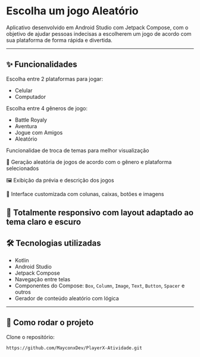 #  Escolha um jogo Aleatório

Aplicativo desenvolvido em Android Studio com Jetpack Compose, com o objetivo de ajudar pessoas indecisas a escolherem um jogo de acordo com sua plataforma de forma rápida e divertida.

---

## ✨ Funcionalidades

 Escolha entre 2 plataformas para jogar:

- Celular 
- Computador

 Escolha entre 4 gêneros de jogo:

- Battle Royaly
- Aventura
- Jogue com Amigos
- Aleatório

Funcionalidae de troca de temas para melhor visualização

🔄 Geração aleatória de jogos de acordo com o gênero e plataforma selecionados  

🖼️ Exibição da prévia e descrição dos jogos 

🎨 Interface customizada com colunas, caixas, botões e imagens  

📱 Totalmente responsivo com layout adaptado ao tema claro e escuro
---

## 🛠️ Tecnologias utilizadas

- Kotlin  
- Android Studio  
- Jetpack Compose  
- Navegação entre telas  
- Componentes do Compose: `Box`, `Column`, `Image`, `Text`, `Button`, `Spacer` e outros  
- Gerador de conteúdo aleatório com lógica

---


## 🚀 Como rodar o projeto

Clone o repositório:

```bash
https://github.com/MayconxDev/PlayerX-Atividade.git
